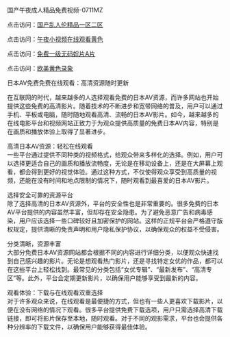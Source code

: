 国产午夜成人精品免费视频-0711MZ  

点击访问：<a href="https://heiliaoga6s9v.pages.dev">国产乱人伦精品一区二区</a>  

点击访问：<a href="https://heiliaozj3tjd.pages.dev">午夜小视频在线观看黄色</a> 

点击访问：<a href="https://heiliaoow5kzm.pages.dev">免费一级无码婬片A片</a>  

点击访问：<a href="https://heiliaoxqkkct.pages.dev">欧美黄色录象</a>  

日本AV免费免费在线观看：高清资源随时更新  

在互联网的时代，越来越多的人选择观看免费的日本AV资源，而许多网站也开始提供这些免费的高清影片。随着技术的不断进步和宽带网络的普及，用户可以通过手机、平板或电脑，随时随地观看高清、流畅的日本AV影片。如今，越来越多的在线电影平台和视频网站正致力于为观众提供高质量的免费日本AV内容，特别是在画质和播放体验上取得了显著进步。  

高清日本AV资源：轻松在线观看  
一些平台通过提供不同种类的视频格式，给观众带来多样化的选择。例如，用户可以选择更适合自己的画质和播放流畅度，无论是在移动设备上，还是在大屏幕上观看，都会得到更好的视觉体验。通过这种方式，不仅使得观众享受到高质量的视频，还能在没有时间和地点限制的情况下，随时观看到最喜爱的日本AV影片。  

选择安全可靠的资源平台  
除了选择高清的日本AV资源外，平台的安全性也是非常重要的。很多免费的日本AV平台提供的内容虽然丰富，但却存在安全隐患。为了避免恶意广告和病毒感染，用户应该选择一些口碑较好且加密保护的网站。这样的正规平台会严格遵守版权规定，提供清晰的免责声明和用户隐私保护协议，以确保观众的权益不受侵害。  

分类清晰，资源丰富  
大部分免费日本AV资源网站都会根据不同的内容进行详细分类，以便观众快速找到自己感兴趣的影片。无论是想观看热门影片，还是寻找特定女优的作品，都可以在这些平台上轻松找到。最常见的分类包括“女优专辑”、“最新发布”、“高清专区”等。此外，平台会定期更新影片，以确保用户能够享受到最新的内容。  

观看体验：下载与在线观看双重选择  
对于许多观众来说，在线观看是最便捷的方式，但也有一些人更喜欢下载影片，以便在没有网络的情况下观看。很多平台提供免费下载选项，用户只需选择高清下载链接，即可将影片保存至本地，随时观看。对于不同的观影需求，平台也会提供各种分辨率的下载文件，以确保用户能够获得最佳体验。  


<span style="display:none;">[Canonical link](https://github.com/gmz20250711/rbriben14 )</span>
